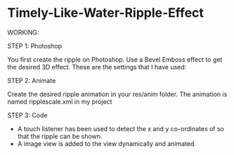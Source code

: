 Timely-Like-Water-Ripple-Effect
===============================

WORKING:

STEP 1: Photoshop

You first create the ripple on Photoshop. Use a Bevel Emboss effect to get the desired 3D effect. These are the settings that I have used:

STEP 2: Animate

Create the desired ripple animation in your res/anim folder. The animation is named ripplescale.xml in my project

STEP 3: Code

* A touch listener has been used to detect the x and y co-ordinates of so that the ripple can be shown.
* A image view is added to the view dynamically and animated.

